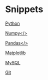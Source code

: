 # Snippets

<a href='python.html'>Python</a>

<a href='numpy.html'>Numpy</>

<a href='pandas.html'>Pandas</>

<a href='matplotlib.html'>Matplotlib</a>

<a href='mysql.html'>MySQL</a>

<a href='git.html'>Git</a>
